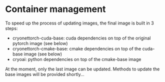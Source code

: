 # Container management

To speed up the process of updating images, the final image is built in 3 steps:
- cryonettorch-cuda-base: cuda dependencies on top of the original pytorch image (see below)
- cryonettorch-cmake-base: cmake dependencies on top of the cuda-base image (see below)
- cryoai: python dependencies on top of the cmake-base image

At the moment, only the last image can be updated. Methods to update the base images will be provided shortly...